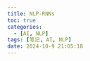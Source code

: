 ```yaml
---
title: NLP-RNNs
toc: true
categories:
  - [AI, NLP]
tags: [笔记, AI, NLP]
date: 2024-10-9 21:05:18
---
```


<!-- more -->
